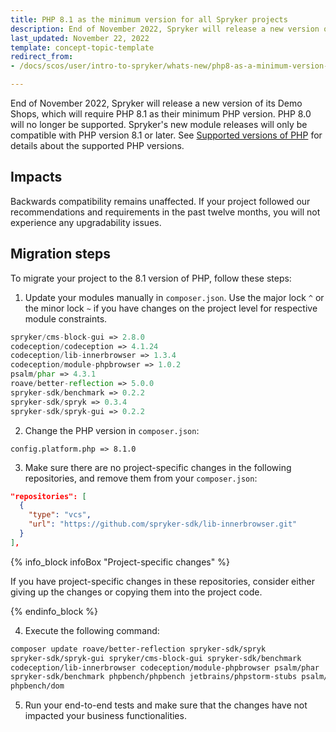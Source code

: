 ```yaml
---
title: PHP 8.1 as the minimum version for all Spryker projects
description: End of November 2022, Spryker will release a new version of its Demo Shops requiring PHP 8.1 as the minimum version.
last_updated: November 22, 2022
template: concept-topic-template
redirect_from:
- /docs/scos/user/intro-to-spryker/whats-new/php8-as-a-minimum-version-for-all-spryker-projects.html

---
```



End of November 2022, Spryker will release a new version of its Demo Shops, which will require PHP 8.1 as their minimum PHP version. PHP 8.0 will no longer be supported. Spryker's new module releases will only be compatible with PHP version 8.1 or later. See [Supported versions of PHP](/docs/scos/user/intro-to-spryker/whats-new/supported-versions-of-php.html) for details about the supported PHP versions.

## Impacts

Backwards compatibility remains unaffected. If your project followed our recommendations and requirements in the past twelve months, you will not experience any upgradability issues.

## Migration steps

To migrate your project to the 8.1 version of PHP, follow these steps:

1. Update your modules manually in `composer.json`.
Use the major lock `^` or the minor lock `~` if you have changes on the project level for respective module constraints.

```php
spryker/cms-block-gui => 2.8.0
codeception/codeception => 4.1.24
codeception/lib-innerbrowser => 1.3.4
codeception/module-phpbrowser => 1.0.2
psalm/phar => 4.3.1
roave/better-reflection => 5.0.0
spryker-sdk/benchmark => 0.2.2
spryker-sdk/spryk => 0.3.4
spryker-sdk/spryk-gui => 0.2.2
```

2. Change the PHP version in `composer.json`:

`config.platform.php => 8.1.0`

3. Make sure there are no project-specific changes in the following repositories, and remove them from your `composer.json`:

```json
"repositories": [
  {
    "type": "vcs",
    "url": "https://github.com/spryker-sdk/lib-innerbrowser.git"
  }
],
```

{% info_block infoBox "Project-specific changes" %}

If you have project-specific changes in these repositories, consider either giving up the changes or copying them into the project code.

{% endinfo_block %}

4. Execute the following command:

```bash
composer update roave/better-reflection spryker-sdk/spryk
spryker-sdk/spryk-gui spryker/cms-block-gui spryker-sdk/benchmark
codeception/lib-innerbrowser codeception/module-phpbrowser psalm/phar
spryker-sdk/benchmark phpbench/phpbench jetbrains/phpstorm-stubs psalm/phar
phpbench/dom
```

5. Run your end-to-end tests and make sure that the changes have not impacted your business functionalities.
